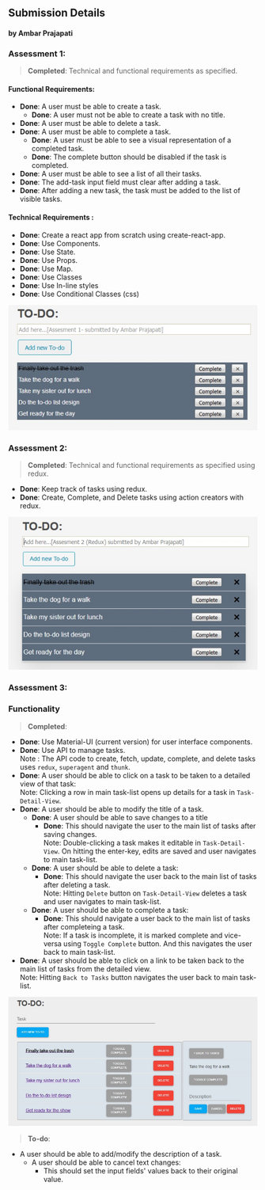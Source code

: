 ## Submission Details
#### by Ambar Prajapati

### Assessment 1:		
> **Completed**: Technical and functional requirements as specified.
#### Functional Requirements:
* **Done**: A user must be able to create a task.
	* **Done**: A user must not be able to create a task with no title.
* **Done**: A user must be able to delete a task.
* **Done**: A user must be able to complete a task.
	* **Done**: A user must be able to see a visual representation of a completed task.
	* **Done**: The complete button should be disabled if the task is completed.
* **Done**: A user must be able to see a list of all their tasks.
* **Done**: The add-task input field must clear after adding a task.
* **Done**: After adding a new task, the task must be added to the list of visible tasks.

#### Technical Requirements :
* **Done**: Create a react app from scratch using create-react-app.
* **Done**: Use Components.
* **Done**: Use State.
* **Done**: Use Props.
* **Done**: Use Map.
* **Done**: Use Classes
* **Done**: Use In-line styles
* **Done**: Use Conditional Classes (css)

<img src="https://github.com/ambarprajapati/submission/blob/master/image1.jpg" />

### Assessment 2:		
> **Completed**: Technical and functional requirements as specified using redux.
* **Done**: Keep track of tasks using redux.
* **Done**: Create, Complete, and Delete tasks using action creators with redux.

<img src="https://github.com/ambarprajapati/submission/blob/master/image2.jpg" />


### Assessment 3:
### Functionality

> **Completed**:
* **Done**: Use Material-UI (current version) for user interface components.
* **Done**: Use API to manage tasks. <br>Note : The API code to create, fetch, update, complete, and delete tasks uses `redux`,  `superagent` and `thunk`. 
* **Done**: A user should be able to click on a task to be taken to a detailed view of that task:
<br>Note: Clicking a row in main task-list opens up details for a task in `Task-Detail-View`.
* **Done**: A user should be able to modify the title of a task.
  * **Done**: A user should be able to save changes to a title
    * **Done**: This should navigate the user to the main list of tasks after saving changes.
    <br>Note: Double-clicking a task makes it editable in `Task-Detail-View`. On hitting the enter-key, edits are saved and user navigates to main task-list.
  * **Done**: A user should be able to delete a task:
    * **Done**: This should navigate the user back to the main list of tasks after deleting a task.
      <br>Note: Hitting `Delete` button on `Task-Detail-View` deletes a task and user navigates to main task-list.
  * **Done**: A user should be able to complete a task:
    * **Done**: This should navigate a user back to the main list of tasks after completeing a task.
    	<br>Note: If a task is incomplete, it is marked complete and vice-versa using `Toggle Complete` button. And this navigates the user back to main task-list.
* **Done**: A user should be able to click on a link to be taken back to the main list of tasks from the detailed view.
    <br>Note: Hitting `Back to Tasks` button navigates the user back to main task-list.
<img src="https://github.com/ambarprajapati/submission/blob/master/image3v3.jpg" />

> **To-do**:
* A user should be able to add/modify the description of a task.
  * A user should be able to cancel text changes:
    * This should set the input fields' values back to their original value.
